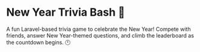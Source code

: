 # New Year Trivia Bash 🎉
A fun Laravel-based trivia game to celebrate the New Year! Compete with friends, answer New Year-themed questions, and climb the leaderboard as the countdown begins. 🕛
